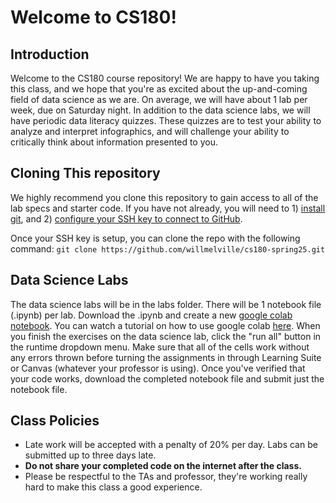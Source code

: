 # Welcome to CS180!
## Introduction
Welcome to the CS180 course repository! We are happy to have you taking this class, and we hope that you're as excited about the up-and-coming field of data science as we are. On average, we will have about 1 lab per week, due on Saturday night. In addition to the data science labs, we will have periodic data literacy quizzes. These quizzes are to test your ability to analyze and interpret infographics, and will challenge your ability to critically think about information presented to you.

## Cloning This repository

We highly recommend you clone this repository to gain access to all of the lab specs and starter code. If you have not already, you will need to 1) [install git](https://www.atlassian.com/git/tutorials/install-git), and 2) [configure your SSH key to connect to GitHub](https://docs.github.com/en/authentication/connecting-to-github-with-ssh).

Once your SSH key is setup, you can clone the repo with the following command: `git clone https://github.com/willmelville/cs180-spring25.git`

## Data Science Labs
The data science labs will be in the labs folder. There will be 1 notebook file (.ipynb) per lab. Download the .ipynb and create a new [google colab notebook](https://colab.research.google.com/). You can watch a tutorial on how to use google colab [here](https://www.youtube.com/watch?v=WFvY3qgtMqM&ab_channel=MarkKeith). When you finish the exercises on the data science lab, click the "run all" button in the runtime dropdown menu. Make sure that all of the cells work without any errors thrown before turning the assignments in through Learning Suite or Canvas (whatever your professor is using). Once you've verified that your code works, download the completed notebook file and submit just the notebook file.

## Class Policies
- Late work will be accepted with a penalty of 20% per day. Labs can be submitted up to three days late.
- **Do not share your completed code on the internet after the class.**
- Please be respectful to the TAs and professor, they're working really hard to make this class a good experience.
